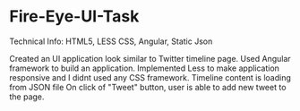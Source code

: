 # Fire-Eye-UI-Task
Technical Info: HTML5, LESS CSS, Angular, Static Json


Created an UI application look similar to Twitter timeline page.
Used Angular framework to build an application.
Implemented Less to make application responsive and I didnt used any CSS framework.
Timeline content is loading from JSON file
On click of "Tweet" button, user is able to add new tweet to the page.

